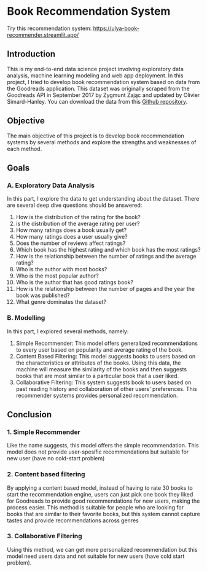 # Book Recommendation System

Try this recommendation system: https://ulya-book-recommender.streamlit.app/

## Introduction
This is my end-to-end data science project involving exploratory data analysis, machine learning modeling and web app deployment. In this project, I tried to develop book recommendation system based on data from the Goodreads application. This dataset was originally scraped from the Goodreads API in September 2017 by Zygmunt Zając and updated by Olivier Simard-Hanley. 
You can download the data from this [Github repository](https://github.com/malcolmosh/goodbooks-10k-extended).

## Objective
The main objective of this project is to develop book recommendation systems by several methods and explore the strengths and weaknesses of each method. 
 
## Goals
### A. Exploratory Data Analysis 
In this part, I explore the data to get understanding about the dataset. There are several deep dive questions should be answered:
1. How is the distribution of the rating for the book? 
2. is the distribution of the average rating per user? 
3. How many ratings does a book usually get? 
4. How many ratings does a user usually give? 
5. Does the number of reviews affect ratings? 
6. Which book has the highest rating and which book has the most ratings? 
7. How is the relationship between the number of ratings and the average rating? 
8. Who is the author with most books? 
9. Who is the most popular author? 
10. Who is the author that has good ratings book? 
11. How is the relationship between the number of pages and the year the book was published? 
12. What genre dominates the dataset?
	
### B. Modelling 
In this part, I explored several methods, namely:
1. Simple Recommender: This model offers generalized recommendations to every user based on popularity and average rating of the book. 
2. Content Based Filtering: This model suggests books to users based on the characteristics or attributes of the books. Using this data, the machine will measure the similarity of the books  and then suggests books that are most similar to a particular book that a user liked. 
3. Collaborative Filtering: This system suggests book to users based on past reading history and collaboration of other users' preferences. This recommender systems provides personalized recommendation.

## Conclusion
### 1. Simple Recommender
Like the name suggests, this model offers the simple recommendation.  This model does not provide user-spesific recommendations but suitable for new user (have no cold-start problem)
### 2. Content based filtering
By applying a content based model, instead of having to rate 30 books to start the recommendation engine, users can just pick one book they liked for Goodreads to provide good recommendations for new users, making the process easier. This method is suitable for people who are looking for books that are similar to their favorite books, but this system cannot capture tastes and provide recommendations across genres 
### 3. Collaborative Filtering
Using this method, we can get more personalized recommendation but this model need users  data and not suitable for new users (have cold start problem).

